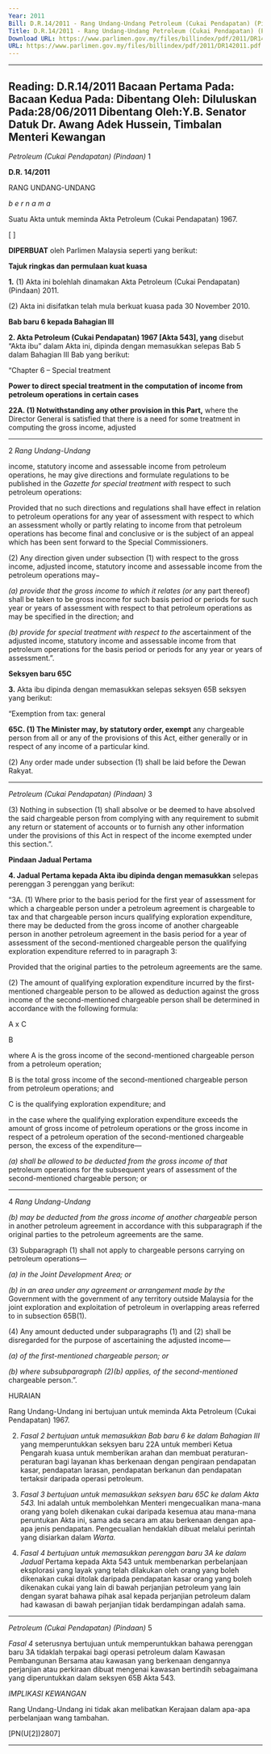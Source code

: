 ```yaml
---
Year: 2011
Bill: D.R.14/2011 - Rang Undang-Undang Petroleum (Cukai Pendapatan) (Pindaan) 2011 (Lulus)
Title: D.R.14/2011 - Rang Undang-Undang Petroleum (Cukai Pendapatan) (Pindaan) 2011 (Lulus)
Download URL: https://www.parlimen.gov.my/files/billindex/pdf/2011/DR142011.pdf
URL: https://www.parlimen.gov.my/files/billindex/pdf/2011/DR142011.pdf
---
```

---
Reading:
D.R.14/2011
Bacaan Pertama Pada:
Bacaan Kedua Pada:
Dibentang Oleh:
Diluluskan Pada:28/06/2011
Dibentang Oleh:Y.B. Senator Datuk Dr. Awang Adek Hussein, Timbalan Menteri Kewangan
---

_Petroleum (Cukai Pendapatan) (Pindaan)_ 1

**D.R. 14/2011**

RANG UNDANG-UNDANG

_b e r n a m a_

Suatu Akta untuk meminda Akta Petroleum (Cukai Pendapatan)
1967.

[ ]

**DIPERBUAT** oleh Parlimen Malaysia seperti yang berikut:

**Tajuk ringkas dan permulaan kuat kuasa**

**1.** (1) Akta ini bolehlah dinamakan Akta Petroleum (Cukai
Pendapatan) (Pindaan) 2011.

(2) Akta ini disifatkan telah mula berkuat kuasa pada
30 November 2010.

**Bab baru 6 kepada Bahagian III**

**2. Akta Petroleum (Cukai Pendapatan) 1967 [Akta 543], yang**
disebut “Akta ibu” dalam Akta ini, dipinda dengan memasukkan
selepas Bab 5 dalam Bahagian III Bab yang berikut:

“Chapter 6 – Special treatment

**Power to direct special treatment in the computation of**
**income from petroleum operations in certain cases**

**22A. (1) Notwithstanding any other provision in this Part,**
where the Director General is satisfied that there is a need
for some treatment in computing the gross income, adjusted


-----

2 _Rang Undang-Undang_

income, statutory income and assessable income from petroleum
operations, he may give directions and formulate regulations
to be published in the _Gazette for special treatment with_
respect to such petroleum operations:

Provided that no such directions and regulations shall have
effect in relation to petroleum operations for any year of
assessment with respect to which an assessment wholly or
partly relating to income from that petroleum operations has
become final and conclusive or is the subject of an appeal which
has been sent forward to the Special Commissioners.

(2) Any direction given under subsection (1) with respect
to the gross income, adjusted income, statutory income and
assessable income from the petroleum operations may−

_(a) provide that the gross income to which it relates (or_
any part thereof) shall be taken to be gross income
for such basis period or periods for such year or
years of assessment with respect to that petroleum
operations as may be specified in the direction;
and

_(b) provide for special treatment with respect to the_
ascertainment of the adjusted income, statutory
income and assessable income from that petroleum
operations for the basis period or periods for any
year or years of assessment.”.

**Seksyen baru 65C**

**3.** Akta ibu dipinda dengan memasukkan selepas seksyen 65B
seksyen yang berikut:

“Exemption from tax: general

**65C. (1) The Minister may, by statutory order, exempt**
any chargeable person from all or any of the provisions of
this Act, either generally or in respect of any income of a
particular kind.

(2) Any order made under subsection (1) shall be laid
before the Dewan Rakyat.


-----

_Petroleum (Cukai Pendapatan) (Pindaan)_ 3

(3) Nothing in subsection (1) shall absolve or be deemed
to have absolved the said chargeable person from complying
with any requirement to submit any return or statement
of accounts or to furnish any other information under the
provisions of this Act in respect of the income exempted
under this section.”.

**Pindaan Jadual Pertama**

**4. Jadual Pertama kepada Akta ibu dipinda dengan memasukkan**
selepas perenggan 3 perenggan yang berikut:

“3A. (1) Where prior to the basis period for the first year of assessment for
which a chargeable person under a petroleum agreement is chargeable to
tax and that chargeable person incurs qualifying exploration expenditure,
there may be deducted from the gross income of another chargeable
person in another petroleum agreement in the basis period for a year of
assessment of the second-mentioned chargeable person the qualifying
exploration expenditure referred to in paragraph 3:

Provided that the original parties to the petroleum agreements are the
same.

(2) The amount of qualifying exploration expenditure incurred by the
first-mentioned chargeable person to be allowed as deduction against
the gross income of the second-mentioned chargeable person shall be
determined in accordance with the following formula:

A x C

B

where A is the gross income of the second-mentioned
chargeable person from a petroleum operation;

B is the total gross income of the second-mentioned
chargeable person from petroleum operations;
and

C is the qualifying exploration expenditure; and

in the case where the qualifying exploration expenditure exceeds the
amount of gross income of petroleum operations or the gross income
in respect of a petroleum operation of the second-mentioned chargeable
person, the excess of the expenditure—

_(a) shall be allowed to be deducted from the gross income of that_
petroleum operations for the subsequent years of assessment
of the second-mentioned chargeable person; or


-----

4 _Rang Undang-Undang_

_(b) may be deducted from the gross income of another chargeable_
person in another petroleum agreement in accordance with
this subparagraph if the original parties to the petroleum
agreements are the same.

(3) Subparagraph (1) shall not apply to chargeable persons carrying
on petroleum operations—

_(a) in the Joint Development Area; or_

_(b) in an area under any agreement or arrangement made by the_
Government with the government of any territory outside
Malaysia for the joint exploration and exploitation of petroleum
in overlapping areas referred to in subsection 65B(1).

(4) Any amount deducted under subparagraphs (1) and (2) shall be
disregarded for the purpose of ascertaining the adjusted income—

_(a) of the first-mentioned chargeable person; or_

_(b) where subsubparagraph (2)(b) applies, of the second-mentioned_
chargeable person.”.

HURAIAN

Rang Undang-Undang ini bertujuan untuk meminda Akta Petroleum (Cukai
Pendapatan) 1967.

2. _Fasal 2 bertujuan untuk memasukkan Bab baru 6 ke dalam Bahagian III_
yang memperuntukkan seksyen baru 22A untuk memberi Ketua Pengarah kuasa
untuk memberikan arahan dan membuat peraturan-peraturan bagi layanan khas
berkenaan dengan pengiraan pendapatan kasar, pendapatan larasan, pendapatan
berkanun dan pendapatan tertaksir daripada operasi petroleum.

3. _Fasal 3 bertujuan untuk memasukkan seksyen baru 65C ke dalam Akta 543._
Ini adalah untuk membolehkan Menteri mengecualikan mana-mana orang yang
boleh dikenakan cukai daripada kesemua atau mana-mana peruntukan Akta ini,
sama ada secara am atau berkenaan dengan apa-apa jenis pendapatan. Pengecualian
hendaklah dibuat melalui perintah yang disiarkan dalam _Warta._

4. _Fasal 4 bertujuan untuk memasukkan perenggan baru 3A ke dalam Jadual_
Pertama kepada Akta 543 untuk membenarkan perbelanjaan eksplorasi yang
layak yang telah dilakukan oleh orang yang boleh dikenakan cukai ditolak
daripada pendapatan kasar orang yang boleh dikenakan cukai yang lain
di bawah perjanjian petroleum yang lain dengan syarat bahawa pihak asal
kepada perjanjian petroleum dalam had kawasan di bawah perjanjian tidak
berdampingan adalah sama.


-----

_Petroleum (Cukai Pendapatan) (Pindaan)_ 5

_Fasal 4_ seterusnya bertujuan untuk memperuntukkan bahawa perenggan
baru 3A tidaklah terpakai bagi operasi petroleum dalam Kawasan Pembangunan
Bersama atau kawasan yang berkenaan dengannya perjanjian atau perkiraan
dibuat mengenai kawasan bertindih sebagaimana yang diperuntukkan dalam
seksyen 65B Akta 543.

_IMPLIKASI KEWANGAN_

Rang Undang-Undang ini tidak akan melibatkan Kerajaan dalam apa-apa
perbelanjaan wang tambahan.

[PN(U[2])2807]


-----

